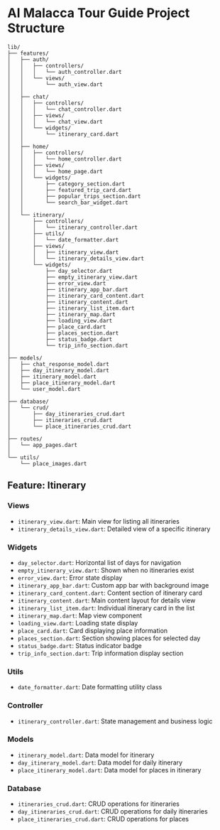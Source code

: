 # AI Malacca Tour Guide Project Structure

```
lib/
├── features/
│   ├── auth/
│   │   ├── controllers/
│   │   │   └── auth_controller.dart
│   │   └── views/
│   │       └── auth_view.dart
│   │
│   ├── chat/
│   │   ├── controllers/
│   │   │   └── chat_controller.dart
│   │   ├── views/
│   │   │   └── chat_view.dart
│   │   └── widgets/
│   │       └── itinerary_card.dart
│   │
│   ├── home/
│   │   ├── controllers/
│   │   │   └── home_controller.dart
│   │   ├── views/
│   │   │   └── home_page.dart
│   │   └── widgets/
│   │       ├── category_section.dart
│   │       ├── featured_trip_card.dart
│   │       ├── popular_trips_section.dart
│   │       └── search_bar_widget.dart
│   │
│   └── itinerary/
│       ├── controllers/
│       │   └── itinerary_controller.dart
│       ├── utils/
│       │   └── date_formatter.dart
│       ├── views/
│       │   ├── itinerary_view.dart
│       │   └── itinerary_details_view.dart
│       └── widgets/
│           ├── day_selector.dart
│           ├── empty_itinerary_view.dart
│           ├── error_view.dart
│           ├── itinerary_app_bar.dart
│           ├── itinerary_card_content.dart
│           ├── itinerary_content.dart
│           ├── itinerary_list_item.dart
│           ├── itinerary_map.dart
│           ├── loading_view.dart
│           ├── place_card.dart
│           ├── places_section.dart
│           ├── status_badge.dart
│           └── trip_info_section.dart
│
├── models/
│   ├── chat_response_model.dart
│   ├── day_itinerary_model.dart
│   ├── itinerary_model.dart
│   ├── place_itinerary_model.dart
│   └── user_model.dart
│
├── database/
│   └── crud/
│       ├── day_itineraries_crud.dart
│       ├── itineraries_crud.dart
│       └── place_itineraries_crud.dart
│
├── routes/
│   └── app_pages.dart
│
└── utils/
    └── place_images.dart
```

## Feature: Itinerary

### Views

- `itinerary_view.dart`: Main view for listing all itineraries
- `itinerary_details_view.dart`: Detailed view of a specific itinerary

### Widgets

- `day_selector.dart`: Horizontal list of days for navigation
- `empty_itinerary_view.dart`: Shown when no itineraries exist
- `error_view.dart`: Error state display
- `itinerary_app_bar.dart`: Custom app bar with background image
- `itinerary_card_content.dart`: Content section of itinerary card
- `itinerary_content.dart`: Main content layout for details view
- `itinerary_list_item.dart`: Individual itinerary card in the list
- `itinerary_map.dart`: Map view component
- `loading_view.dart`: Loading state display
- `place_card.dart`: Card displaying place information
- `places_section.dart`: Section showing places for selected day
- `status_badge.dart`: Status indicator badge
- `trip_info_section.dart`: Trip information display section

### Utils

- `date_formatter.dart`: Date formatting utility class

### Controller

- `itinerary_controller.dart`: State management and business logic

### Models

- `itinerary_model.dart`: Data model for itinerary
- `day_itinerary_model.dart`: Data model for daily itinerary
- `place_itinerary_model.dart`: Data model for places in itinerary

### Database

- `itineraries_crud.dart`: CRUD operations for itineraries
- `day_itineraries_crud.dart`: CRUD operations for daily itineraries
- `place_itineraries_crud.dart`: CRUD operations for places
